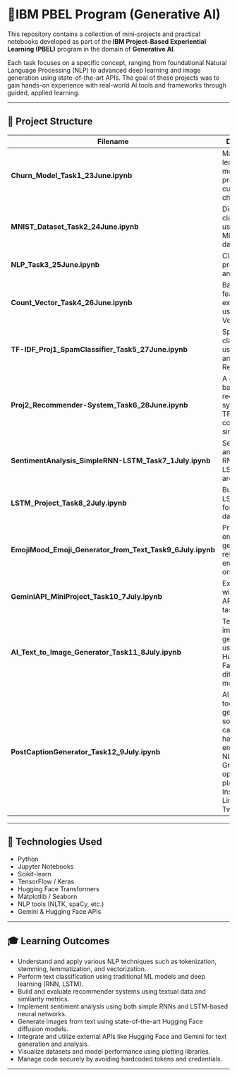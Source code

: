 # 🚀IBM PBEL Program (Generative AI)

This repository contains a collection of mini-projects and practical notebooks developed as part of the **IBM Project-Based Experiential Learning (PBEL)** program in the domain of **Generative AI**.

Each task focuses on a specific concept, ranging from foundational Natural Language Processing (NLP) to advanced deep learning and image generation using state-of-the-art APIs. The goal of these projects was to gain hands-on experience with real-world AI tools and frameworks through guided, applied learning.

---

## 📁 Project Structure

| Filename | Description |
|---------|-------------|
| **Churn_Model_Task1_23June.ipynb** | Machine learning model to predict customer churn. |
| **MNIST_Dataset_Task2_24June.ipynb** | Digit classification using the MNIST dataset. |
| **NLP_Task3_25June.ipynb** | Classical NLP preprocessing and analysis. |
| **Count_Vector_Task4_26June.ipynb** | Basic text feature extraction using Count Vectorization. |
| **TF-IDF_Proj1_SpamClassifier_Task5_27June.ipynb** | Spam classification using TF-IDF and Logistic Regression. |
| **Proj2_Recommender-System_Task6_28June.ipynb** | A content-based recommender system using TF-IDF and cosine similarity. |
| **SentimentAnalysis_SimpleRNN-LSTM_Task7_1July.ipynb** | Sentiment analysis using RNN and LSTM architectures. |
| **LSTM_Project_Task8_2July.ipynb** | Building LSTM models for sequential data tasks. |
| **EmojiMood_Emoji_Generator_from_Text_Task9_6July.ipynb** | Predicting emotions and generating relevant emojis based on text. |
| **GeminiAPI_MiniProject_Task10_7July.ipynb** | Experimenting with Gemini API for NLP tasks. |
| **AI_Text_to_Image_Generator_Task11_8July.ipynb** | Text-to-image generation using Hugging Face's diffusion models. |
| **PostCaptionGenerator_Task12_9July.ipynb** | AI-powered tool that generates social media captions, hashtags, and emojis using NLP and Gradio, optimized for platforms like Instagram, LinkedIn, and Twitter. |

---

## 🧪 Technologies Used

- Python
- Jupyter Notebooks
- Scikit-learn
- TensorFlow / Keras
- Hugging Face Transformers
- Matplotlib / Seaborn
- NLP tools (NLTK, spaCy, etc.)
- Gemini & Hugging Face APIs

---

## 🎓 Learning Outcomes

- Understand and apply various NLP techniques such as tokenization, stemming, lemmatization, and vectorization.
- Perform text classification using traditional ML models and deep learning (RNN, LSTM).
- Build and evaluate recommender systems using textual data and similarity metrics.
- Implement sentiment analysis using both simple RNNs and LSTM-based neural networks.
- Generate images from text using state-of-the-art Hugging Face diffusion models.
- Integrate and utilize external APIs like Hugging Face and Gemini for text generation and analysis.
- Visualize datasets and model performance using plotting libraries.
- Manage code securely by avoiding hardcoded tokens and credentials.

---
